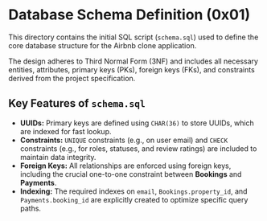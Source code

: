# Database Schema Definition (0x01)

This directory contains the initial SQL script (`schema.sql`) used to define the core database structure for the Airbnb clone application.

The design adheres to Third Normal Form (3NF) and includes all necessary entities, attributes, primary keys (PKs), foreign keys (FKs), and constraints derived from the project specification.

## Key Features of `schema.sql`

* **UUIDs:** Primary keys are defined using `CHAR(36)` to store UUIDs, which are indexed for fast lookup.
* **Constraints:** `UNIQUE` constraints (e.g., on user email) and `CHECK` constraints (e.g., for roles, statuses, and review ratings) are included to maintain data integrity.
* **Foreign Keys:** All relationships are enforced using foreign keys, including the crucial one-to-one constraint between **Bookings** and **Payments**.
* **Indexing:** The required indexes on `email`, `Bookings.property_id`, and `Payments.booking_id` are explicitly created to optimize specific query paths.